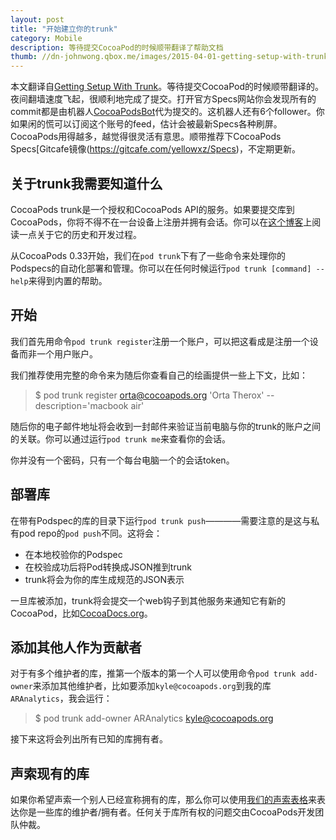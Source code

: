 ```yaml
---
layout: post
title: "开始建立你的trunk"
category: Mobile
description: 等待提交CocoaPod的时候顺带翻译了帮助文档
thumb: //dn-johnwong.qbox.me/images/2015-04-01-getting-setup-with-trunk.png
---
```


本文翻译自[Getting Setup With Trunk](http://guides.cocoapods.org/making/getting-setup-with-trunk.html)。等待提交CocoaPod的时候顺带翻译的。夜间翻墙速度飞起，很顺利地完成了提交。打开官方Specs网站你会发现所有的commit都是由机器人[CocoaPodsBot](https://github.com/CocoaPodsBot)代为提交的。这机器人还有6个follower。你如果闲的慌可以订阅这个账号的feed，估计会被最新Specs各种刷屏。CocoaPods用得越多，越觉得很灵活有意思。顺带推荐下CocoaPods Specs[Gitcafe镜像(https://gitcafe.com/yellowxz/Specs)，不定期更新。

## 关于trunk我需要知道什么

CocoaPods trunk是一个授权和CocoaPods API的服务。如果要提交库到CocoaPods，你将不得不在一台设备上注册并拥有会话。你可以在[这个博客](http://blog.cocoapods.org/CocoaPods-Trunk/)上阅读一点关于它的历史和开发过程。

从CocoaPods 0.33开始，我们在`pod trunk`下有了一些命令来处理你的Podspecs的自动化部署和管理。你可以在任何时候运行`pod trunk [command] --help`来得到内置的帮助。

## 开始

我们首先用命令`pod trunk register`注册一个账户，可以把这看成是注册一个设备而非一个用户账户。

我们推荐使用完整的命令来为随后你查看自己的绘画提供一些上下文，比如：

> $ pod trunk register orta@cocoapods.org 'Orta Therox' --description='macbook air'

随后你的电子邮件地址将会收到一封邮件来验证当前电脑与你的trunk的账户之间的关联。你可以通过运行`pod trunk me`来查看你的会话。

你并没有一个密码，只有一个每台电脑一个的会话token。

## 部署库

在带有Podspec的库的目录下运行`pod trunk push`————需要注意的是这与私有pod repo的`pod push`不同。这将会：

* 在本地校验你的Podspec
* 在校验成功后将Pod转换成JSON推到trunk
* trunk将会为你的库生成规范的JSON表示

一旦库被添加，trunk将会提交一个web钩子到其他服务来通知它有新的CocoaPod，比如[CocoaDocs.org](http://cocoadocs.org/)。

## 添加其他人作为贡献者

对于有多个维护者的库，推第一个版本的第一个人可以使用命令`pod trunk add-owner`来添加其他维护者，比如要添加`kyle@cocoapods.org`到我的库`ARAnalytics`，我会运行：

> $ pod trunk add-owner ARAnalytics kyle@cocoapods.org

接下来这将会列出所有已知的库拥有者。

## 声索现有的库

如果你希望声索一个别人已经宣称拥有的库，那么你可以使用[我们的声索表格](https://trunk.cocoapods.org/claims/new)来表达你是一些库的维护者/拥有者。任何关于库所有权的问题交由CocoaPods开发团队仲裁。
